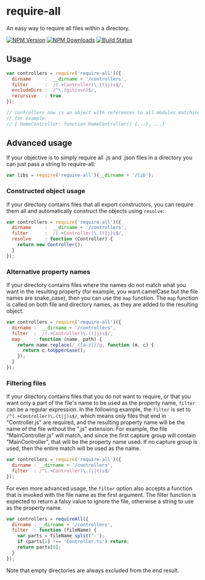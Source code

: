 # require-all

An easy way to require all files within a directory.

[![NPM Version][npm-image]][npm-url]
[![NPM Downloads][downloads-image]][downloads-url]
[![Build Status][travis-image]][travis-url]

## Usage

```js
var controllers = require('require-all')({
  dirname     :  __dirname + '/controllers',
  filter      :  /(.+Controller)\.(t|j)s$/,
  excludeDirs :  /^\.(git|svn)$/,
  recursive   : true
});

// controllers now is an object with references to all modules matching the filter
// for example:
// { HomeController: function HomeController() {...}, ...}
```

## Advanced usage

If your objective is to simply require all .js and .json files in a directory
you can just pass a string to require-all:

``` js
var libs = require('require-all')(__dirname + '/lib');
```

### Constructed object usage

If your directory contains files that all export constructors, you can require
them all and automatically construct the objects using `resolve`:

```js
var controllers = require('require-all')({
  dirname     :  __dirname + '/controllers',
  filter      :  /(.+Controller)\.(t|j)s$/,
  resolve     : function (Controller) {
    return new Controller();
  }
});
```

### Alternative property names

If your directory contains files where the names do not match what you want in
the resulting property (for example, you want camelCase but the file names are
snake_case), then you can use the `map` function. The `map` function is called
on both file and directory names, as they are added to the resulting object.

```js
var controllers = require('require-all')({
  dirname :  __dirname + '/controllers',
  filter  :  /(.+Controller)\.(t|j)s$/,
  map     : function (name, path) {
    return name.replace(/_([a-z])/g, function (m, c) {
      return c.toUpperCase();
    });
  }
});
```

### Filtering files

If your directory contains files that you do not want to require, or that you
want only a part of the file's name to be used as the property name, `filter`
can be a regular expression. In the following example, the `filter` is set to
`/^(.+Controller)\.(t|j)s$/`, which means only files that end in "Controller.js"
are required, and the resulting property name will be the name of the file
without the ".js" extension. For example, the file "MainController.js" will
match, and since the first capture group will contain "MainController", that
will be the property name used. If no capture group is used, then the entire
match will be used as the name.

```js
var controllers = require('require-all')({
  dirname : __dirname + '/controllers',
  filter  : /^(.+Controller)\.(j|t)s$/
});
```

For even more advanced usage, the `filter` option also accepts a function that
is invoked with the file name as the first argument. The filter function is
expected to return a falsy value to ignore the file, otherwise a string to use
as the property name.

```js
var controllers = requireAll({
  dirname : __dirname + '/controllers',
  filter  : function (fileName) {
    var parts = fileName.split('-');
    if (parts[1] !== 'Controller.ts') return;
    return parts[0];
  }
});
```

Note that empty directories are always excluded from the end result.

[npm-image]: https://img.shields.io/npm/v/require-all.svg
[npm-url]: https://npmjs.org/package/require-all
[downloads-image]: https://img.shields.io/npm/dm/require-all.svg
[downloads-url]: https://npmjs.org/package/require-all
[travis-image]: https://img.shields.io/travis/felixge/node-require-all/master.svg
[travis-url]: https://travis-ci.org/felixge/node-require-all